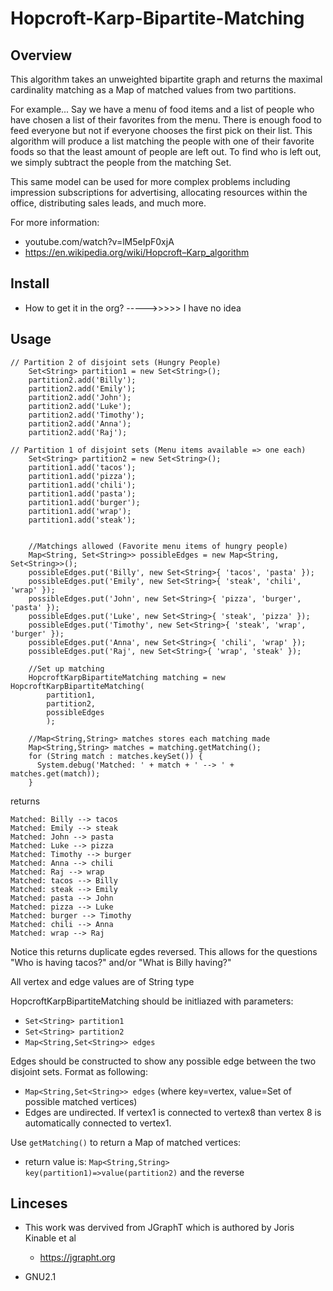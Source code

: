 # Hopcroft-Karp-Bipartite-Matching

## Overview

This algorithm takes an unweighted bipartite graph and returns the maximal cardinality matching as
a Map of matched values from two partitions.

For example... Say we have a menu of food items and a list of people who have chosen a list of their favorites from the menu. There is enough food to feed everyone but not if everyone chooses the first pick on their list. This algorithm will produce a list matching the people with one of their favorite foods so that the least amount of people are left out. To find who is left out, we simply subtract the people from the matching Set.

This same model can be used for more complex problems including impression subscriptions for advertising, allocating resources within the office, distributing sales leads, and much more.

For more information:

- youtube.com/watch?v=lM5eIpF0xjA
- https://en.wikipedia.org/wiki/Hopcroft–Karp_algorithm

## Install

- How to get it in the org? ----->>>>> I have no idea

## Usage

```
// Partition 2 of disjoint sets (Hungry People)
    Set<String> partition1 = new Set<String>();
    partition2.add('Billy');
    partition2.add('Emily');
    partition2.add('John');
    partition2.add('Luke');
    partition2.add('Timothy');
    partition2.add('Anna');
    partition2.add('Raj');

// Partition 1 of disjoint sets (Menu items available => one each)
    Set<String> partition2 = new Set<String>();
    partition1.add('tacos');
    partition1.add('pizza');
    partition1.add('chili');
    partition1.add('pasta');
    partition1.add('burger');
    partition1.add('wrap');
    partition1.add('steak');


    //Matchings allowed (Favorite menu items of hungry people)
    Map<String, Set<String>> possibleEdges = new Map<String, Set<String>>();
    possibleEdges.put('Billy', new Set<String>{ 'tacos', 'pasta' });
    possibleEdges.put('Emily', new Set<String>{ 'steak', 'chili', 'wrap' });
    possibleEdges.put('John', new Set<String>{ 'pizza', 'burger', 'pasta' });
    possibleEdges.put('Luke', new Set<String>{ 'steak', 'pizza' });
    possibleEdges.put('Timothy', new Set<String>{ 'steak', 'wrap', 'burger' });
    possibleEdges.put('Anna', new Set<String>{ 'chili', 'wrap' });
    possibleEdges.put('Raj', new Set<String>{ 'wrap', 'steak' });

    //Set up matching
    HopcroftKarpBipartiteMatching matching = new HopcroftKarpBipartiteMatching(
        partition1,
        partition2,
        possibleEdges
        );

    //Map<String,String> matches stores each matching made
    Map<String,String> matches = matching.getMatching();
    for (String match : matches.keySet()) {
      System.debug('Matched: ' + match + ' --> ' + matches.get(match));
    }
```

returns

```
Matched: Billy --> tacos
Matched: Emily --> steak
Matched: John --> pasta
Matched: Luke --> pizza
Matched: Timothy --> burger
Matched: Anna --> chili
Matched: Raj --> wrap
Matched: tacos --> Billy
Matched: steak --> Emily
Matched: pasta --> John
Matched: pizza --> Luke
Matched: burger --> Timothy
Matched: chili --> Anna
Matched: wrap --> Raj
```

Notice this returns duplicate egdes reversed. This allows for the questions "Who is having tacos?"
and/or "What is Billy having?"

All vertex and edge values are of String type

HopcroftKarpBipartiteMatching should be initliazed with parameters:

- `Set<String> partition1`
- `Set<String> partition2`
- `Map<String,Set<String>> edges`

Edges should be constructed to show any possible edge between the two disjoint sets.
Format as following:

- `Map<String,Set<String>> edges` (where key=vertex, value=Set of possible matched vertices)
- Edges are undirected. If vertex1 is connected to vertex8 than vertex 8 is automatically connected to vertex1.

Use `getMatching()` to return a Map of matched vertices:

- return value is: `Map<String,String> key(partition1)=>value(partition2)` and the reverse

## Linceses

- This work was dervived from JGraphT which is authored by Joris Kinable et al

  - https://jgrapht.org

- GNU2.1
